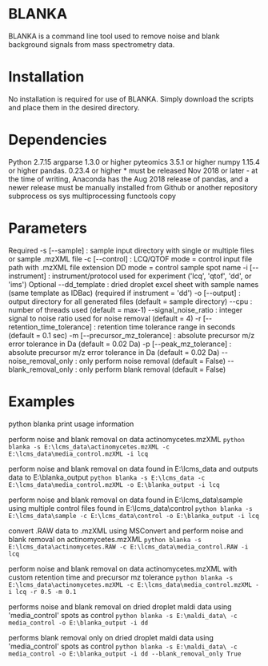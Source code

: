 # BLANKA

BLANKA is a command line tool used to remove noise and blank background signals from mass spectrometry data.

# Installation
No installation is required for use of BLANKA. Simply download the scripts and place them in the desired directory.

# Dependencies
Python 2.7.15
argparse 1.3.0 or higher
pyteomics 3.5.1 or higher
numpy 1.15.4 or higher
pandas. 0.23.4 or higher
	* must be released Nov 2018 or later - at the time of writing, Anaconda has the Aug 2018 release of pandas, 
	  and a newer release must be manually installed from Github or another repository
subprocess
os
sys
multiprocessing
functools
copy

# Parameters
Required
-s [--sample] : sample input directory with single or multiple files or sample .mzXML file
-c [--control] : LCQ/QTOF mode = control input file path with .mzXML file extension
                 DD mode = control sample spot name
-i [--instrument] : instrument/protocol used for experiment ('lcq', 'qtof', 'dd', or 'ims')
Optional
--dd_template : dried droplet excel sheet with sample names (same template as IDBac) (required if instrument = 'dd')
-o [--output] : output directory for all generated files (default = sample directory)
--cpu : number of threads used (default = max-1)
--signal_noise_ratio : integer signal to noise ratio used for noise removal (default = 4)
-r [--retention_time_tolerance] : retention time tolerance range in seconds (default = 0.1 sec)
-m [--precursor_mz_tolerance] : absolute precursor m/z error tolerance in Da (default = 0.02 Da)
-p [--peak_mz_tolerance] : absolute precursor m/z error tolerance in Da (default = 0.02 Da)
--noise_removal_only : only perform noise removal (default = False)
--blank_removal_only : only perform blank removal (default = False)

# Examples
python blanka
print usage information

perform noise and blank removal on data actinomycetes.mzXML
```python blanka -s E:\lcms_data\actinomycetes.mzXML -c E:\lcms_data\media_control.mzXML -i lcq```

perform noise and blank removal on data found in E:\lcms_data and outputs data to E:\blanka_output
```python blanka -s E:\lcms_data -c E:\lcms_data\media_control.mzXML -o E:\blanka_output -i lcq```

perform noise and blank removal on data found in E:\lcms_data\sample using multiple control files found in E:\lcms_data\control
```python blanka -s E:\lcms_data\sample -c E:\lcms_data\control -o E:\blanka_output -i lcq```

convert .RAW data to .mzXML using MSConvert and perform noise and blank removal on actinomycetes.mzXML
```python blanka -s E:\lcms_data\actinomycetes.RAW -c E:\lcms_data\media_control.RAW -i lcq```

perform noise and blank removal on data actinomycetes.mzXML with custom retention time and precursor mz tolerance
```python blanka -s E:\lcms_data\actinomycetes.mzXML -c E:\lcms_data\media_control.mzXML -i lcq -r 0.5 -m 0.1```

performs noise and blank removal on dried droplet maldi data using 'media_control' spots as control
```python blanka -s E:\maldi_data\ -c media_control -o E:\blanka_output -i dd```

performs blank removal only on dried droplet maldi data using 'media_control' spots as control
```python blanka -s E:\maldi_data\ -c media_control -o E:\blanka_output -i dd --blank_removal_only True```
